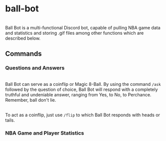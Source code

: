 # ball-bot

<br/> Ball Bot is a multi-functional Discord bot, capable of pulling NBA game data and statistics and storing .gif files among other functions which are described below.


## Commands


### Questions and Answers
<br/> Ball Bot can serve as a coinflip or Magic 8-Ball. By using the command `/ask` followed by the question of choice, Ball Bot will respond with a completely truthful and undeniable answer, ranging from Yes, to No, to Perchance. Remember, ball don't lie.

<br/> To act as a coinflip, just use `/flip` to which Ball Bot responds with heads or tails.

 
### NBA Game and Player Statistics

